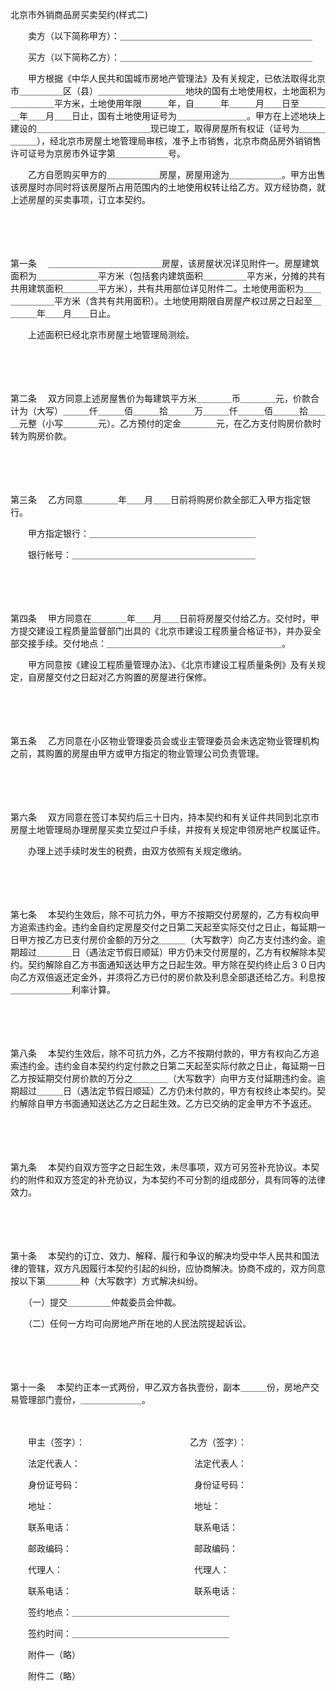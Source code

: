 



北京市外销商品房买卖契约(样式二)



 

　　卖方（以下简称甲方）：＿＿＿＿＿＿＿＿＿＿＿＿＿＿＿＿＿＿＿＿＿＿

　　买方（以下简称乙方）：＿＿＿＿＿＿＿＿＿＿＿＿＿＿＿＿＿＿＿＿＿＿

　　甲方根据《中华人民共和国城市房地产管理法》及有关规定，已依法取得北京市＿＿＿＿＿区（县）＿＿＿＿＿＿＿＿＿＿地块的国有土地使用权，土地面积为＿＿＿＿＿平方米，土地使用年限＿＿＿年，自＿＿＿年＿＿＿月＿＿日至＿＿＿＿年＿＿月＿＿日止，国有土地使用证号为＿＿＿＿＿＿＿＿。甲方在上述地块上建设的＿＿＿＿＿＿＿＿＿＿＿＿＿现已竣工，取得房屋所有权证（证号为＿＿＿＿＿＿），经北京市房屋土地管理局审核，准予上市销售，北京市商品房外销销售许可证号为京房市外证字第＿＿＿＿＿＿号。

　　乙方自愿购买甲方的＿＿＿＿＿＿房屋，房屋用途为＿＿＿＿＿＿。甲方出售该房屋时亦同时将该房屋所占用范围内的土地使用权转让给乙方。双方经协商，就上述房屋的买卖事项，订立本契约。

　　

　　

第一条
　＿＿＿＿＿＿＿＿＿＿＿＿＿房屋，该房屋状况详见附件一。房屋建筑面积为＿＿＿＿＿＿＿平方米（包括套内建筑面积＿＿＿＿＿平方米，分摊的共有共用建筑面积＿＿＿＿平方米），共有共用部位详见附件二。土地使用面积为＿＿＿＿＿＿＿平方米（含共有共用面积）。土地使用期限自房屋产权过房之日起至＿＿＿＿年＿＿月＿＿日止。

　　上述面积已经北京市房屋土地管理局测绘。

　　

　　

第二条
　双方同意上述房屋售价为每建筑平方米＿＿＿＿币＿＿＿＿元，价款合计为（大写）＿＿＿仟＿＿＿佰＿＿＿拾＿＿＿万＿＿＿仟＿＿＿佰＿＿＿拾＿＿＿元整（小写＿＿＿＿元）。乙方预付的定金＿＿＿＿元，在乙方支付购房价款时转为购房价款。

　　

　　

第三条
　乙方同意＿＿＿＿年＿＿月＿＿日前将购房价款全部汇入甲方指定银行。

　　甲方指定银行：＿＿＿＿＿＿＿＿＿＿＿＿＿＿＿＿＿＿＿

　　银行帐号：＿＿＿＿＿＿＿＿＿＿＿＿＿＿＿＿＿＿＿＿＿

　　

　　

第四条
　甲方同意在＿＿＿＿年＿＿月＿＿日前将房屋交付给乙方。交付时，甲方提交建设工程质量监督部门出具的《北京市建设工程质量合格证书》，并办妥全部交接手续。交付地点：＿＿＿＿＿＿＿＿＿＿＿＿＿＿＿＿＿＿＿＿。

　　甲方同意按《建设工程质量管理办法》、《北京市建设工程质量条例》及有关规定，自房屋交付之日起对乙方购置的房屋进行保修。

　　

　　

第五条
　乙方同意在小区物业管理委员会或业主管理委员会未选定物业管理机构之前，其购置的房屋由甲方或甲方指定的物业管理公司负责管理。

　　

　　

第六条
　双方同意在签订本契约后三十日内，持本契约和有关证件共同到北京市房屋土地管理局办理房屋买卖立契过户手续，并按有关规定申领房地产权属证件。

　　办理上述手续时发生的税费，由双方依照有关规定缴纳。

　　

　　

第七条
　本契约生效后，除不可抗力外，甲方不按期交付房屋的，乙方有权向甲方追索违约金。违约金自约定房屋交付之日第二天起至实际交付之日止，每延期一日甲方按乙方已支付房价金额的万分之＿＿＿（大写数字）向乙方支付违约金。逾期超过＿＿＿＿日（遇法定节假日顺延）甲方仍未交付房屋的，乙方有权解除本契约。契约解除自乙方书面通知送达甲方之日起生效。甲方除在契约终止后３０日内向乙方双倍返还定金外，并须将乙方已付的房价款及利息全部退还给乙方。利息按＿＿＿＿＿＿＿利率计算。

　　

　　

第八条
　本契约生效后，除不可抗力外，乙方不按期付款的，甲方有权向乙方追索违约金。违约金自本契约约定付款之日第二天起至实际付款之日止，每延期一日乙方按延期交付房价款的万分之＿＿＿＿（大写数字）向甲方支付延期违约金。逾期超过＿＿＿日（遇法定节假日顺延）乙方仍未付款的，甲方有权终止本契约。契约解除自甲方书面通知送达乙方之日起生效。乙方已交纳的定金甲方不予返还。

　　

　　

第九条
　本契约自双方签字之日起生效，未尽事项，双方可另签补充协议。本契约的附件和双方签定的补充协议，为本契约不可分割的组成部分，具有同等的法律效力。

　　

　　

第十条
　本契约的订立、效力、解释、履行和争议的解决均受中华人民共和国法律的管辖，双方凡因履行本契约引起的纠纷，应协商解决。协商不成的，双方同意按以下第＿＿＿＿种（大写数字）方式解决纠纷。

　　（一）提交＿＿＿＿＿仲裁委员会仲裁。

　　（二）任何一方均可向房地产所在地的人民法院提起诉讼。

　　

　　

第十一条
　本契约正本一式两份，甲乙双方各执壹份，副本＿＿＿份，房地产交易管理部门壹份，＿＿＿＿＿＿＿。　　

　　

　　甲主（签字）：　　　　　　　　　　　　乙方（签字）：

　　法定代表人：　　　　　　　　　　　　　法定代表人：

　　身份证号码：　　　　　　　　　　　　　身份证号码：

　　地址：　　　　　　　　　　　　　　　　地址：

　　联系电话：　　　　　　　　　　　　　　联系电话：

　　邮政编码：　　　　　　　　　　　　　　邮政编码：

　　代理人：　　　　　　　　　　　　　　　代理人：

　　联系电话：　　　　　　　　　　　　　　联系电话：　　　　　　　　　　　　　

　　签约地点：＿＿＿＿＿＿＿＿＿＿＿＿＿＿＿＿＿＿

　　签约时间：＿＿＿＿＿＿＿＿＿＿＿＿＿＿＿＿＿＿

　　附件一（略）

　　附件二（略）

　　